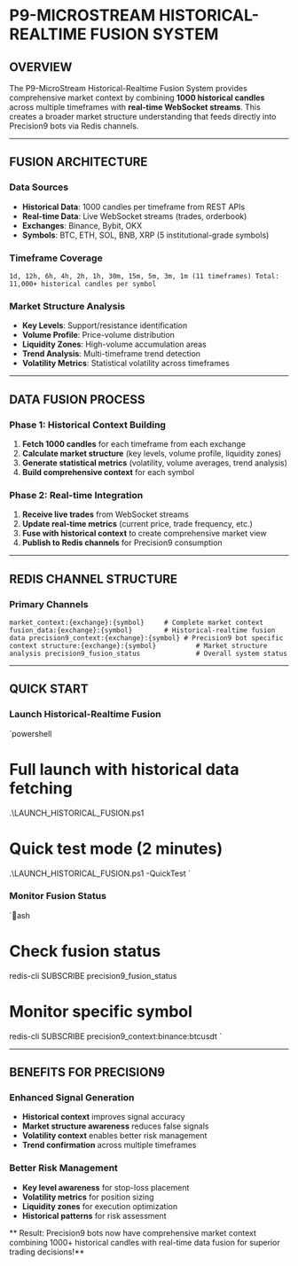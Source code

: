 # P9-MICROSTREAM HISTORICAL-REALTIME FUSION SYSTEM

##  **OVERVIEW**

The P9-MicroStream Historical-Realtime Fusion System provides comprehensive market context by combining **1000 historical candles** across multiple timeframes with **real-time WebSocket streams**. This creates a broader market structure understanding that feeds directly into Precision9 bots via Redis channels.

---

##  **FUSION ARCHITECTURE**

### **Data Sources**
- **Historical Data**: 1000 candles per timeframe from REST APIs
- **Real-time Data**: Live WebSocket streams (trades, orderbook)
- **Exchanges**: Binance, Bybit, OKX
- **Symbols**: BTC, ETH, SOL, BNB, XRP (5 institutional-grade symbols)

### **Timeframe Coverage**
`
1d, 12h, 6h, 4h, 2h, 1h, 30m, 15m, 5m, 3m, 1m (11 timeframes)
Total: 11,000+ historical candles per symbol
`

### **Market Structure Analysis**
- **Key Levels**: Support/resistance identification
- **Volume Profile**: Price-volume distribution
- **Liquidity Zones**: High-volume accumulation areas
- **Trend Analysis**: Multi-timeframe trend detection
- **Volatility Metrics**: Statistical volatility across timeframes

---

##  **DATA FUSION PROCESS**

### **Phase 1: Historical Context Building**
1. **Fetch 1000 candles** for each timeframe from each exchange
2. **Calculate market structure** (key levels, volume profile, liquidity zones)
3. **Generate statistical metrics** (volatility, volume averages, trend analysis)
4. **Build comprehensive context** for each symbol

### **Phase 2: Real-time Integration**
1. **Receive live trades** from WebSocket streams
2. **Update real-time metrics** (current price, trade frequency, etc.)
3. **Fuse with historical context** to create comprehensive market view
4. **Publish to Redis channels** for Precision9 consumption

---

##  **REDIS CHANNEL STRUCTURE**

### **Primary Channels**
`
market_context:{exchange}:{symbol}     # Complete market context
fusion_data:{exchange}:{symbol}        # Historical-realtime fusion data
precision9_context:{exchange}:{symbol} # Precision9 bot specific context
structure:{exchange}:{symbol}          # Market structure analysis
precision9_fusion_status              # Overall system status
`

---

##  **QUICK START**

### **Launch Historical-Realtime Fusion**
`powershell
# Full launch with historical data fetching
.\LAUNCH_HISTORICAL_FUSION.ps1

# Quick test mode (2 minutes)
.\LAUNCH_HISTORICAL_FUSION.ps1 -QuickTest
`

### **Monitor Fusion Status**
`ash
# Check fusion status
redis-cli SUBSCRIBE precision9_fusion_status

# Monitor specific symbol
redis-cli SUBSCRIBE precision9_context:binance:btcusdt
`

---

##  **BENEFITS FOR PRECISION9**

### **Enhanced Signal Generation**
- **Historical context** improves signal accuracy
- **Market structure awareness** reduces false signals
- **Volatility context** enables better risk management
- **Trend confirmation** across multiple timeframes

### **Better Risk Management**
- **Key level awareness** for stop-loss placement
- **Volatility metrics** for position sizing
- **Liquidity zones** for execution optimization
- **Historical patterns** for risk assessment

** Result: Precision9 bots now have comprehensive market context combining 1000+ historical candles with real-time data fusion for superior trading decisions!**

